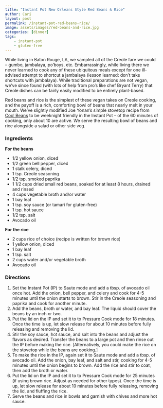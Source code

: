 ```yaml
---
title: "Instant Pot New Orleans Style Red Beans & Rice"
author: Cari
layout: post
permalink: /instant-pot-red-beans-rice/
image: assets/images/red-beans-and-rice.jpg
categories: [dinner]
tags:
    - instant-pot
    - gluten-free
---
```


While living in Baton Rouge, LA, we sampled all of the Creole fare we could – gumbo, jambalaya, po’boys, etc. Embarrassingly, while living there we never learned to cook any of these ubiquitous meals except for one ill-advised attempt to shortcut a jambalaya (lesson learned: don’t take shortcuts with jambalaya). While traditional preparations are not vegan, we’ve since found (with lots of help from pro’s like chef Bryant Terry) that Creole dishes can be fairly easily modified to be entirely plant-based.

Red beans and rice is the simplest of these vegan takes on Creole cooking, and the payoff is a rich, comforting bowl of beans that nearly melt in your mouth. We’ve slightly modified Joe Yonan’s simple stovetop recipe from [Cool Beans](https://www.joeyonan.com/my-books/) to be weeknight friendly in the Instant Pot – of the 60 minutes of cooking, only about 10 are active. We serve the resulting bowl of beans and rice alongside a salad or other side veg.

<h3> Ingredients </h3>

**For the beans**
- 1/2 yellow onion, diced
- 1/2 green bell pepper, diced
- 1 stalk celery, diced
- 1 tsp. Creole seasoning
- 1/2 tsp. smoked paprika
- 1 1/2 cups dried small red beans, soaked for at least 8 hours, drained and rinsed
- 4 cups vegetable broth and/or water
- 1 bay leaf
- 1 tsp. soy sauce (or tamari for gluten-free)
- 1 tsp. hot sauce
- 1/2 tsp. salt
- Avocado oil

**For the rice**
- 2 cups rice of choice (recipe is written for brown rice)
- 1 yellow onion, diced
- 1 bay leaf
- 1 tsp. salt
- 2 cups water and/or vegetable broth
- Avocado oil

<h3> Directions </h3>

1. Set the Instant Pot (IP) to Saute mode and add a tbsp. of avocado oil once hot. Add the onion, bell pepper, and celery and cook for 4-5 minutes until the onion starts to brown. Stir in the Creole seasoning and paprika and cook for another minute.
2. Add the beans, broth or water, and bay leaf. The liquid should cover the beans by an inch or two.
3. Put the lid on the IP and set it to to Pressure Cook mode for 18 minutes. Once the time is up, let slow release for about 10 minutes before fully releasing and removing the lid.
4. Stir the soy sauce, hot sauce, and salt into the beans and adjust the flavors as desired. Transfer the beans to a large pot and then rinse out the IP before making the rice. \[Alternatively, you could make the rice on the stovetop while the beans are cooking.\]
5. To make the rice in the IP, again set it to Saute mode and add a tbsp. of avocado oil. Add the onion, bay leaf, and salt and stir, cooking for 4-5 minutes until the onion begins to brown. Add the rice and stir to coat, then add the broth or water.
6. Put the lid on the IP and set it to to Pressure Cook mode for 25 minutes (if using brown rice. Adjust as needed for other types). Once the time is up, let slow release for about 10 minutes before fully releasing, removing the lid, and fluffing the rice.
7. Serve the beans and rice in bowls and garnish with chives and more hot sauce.